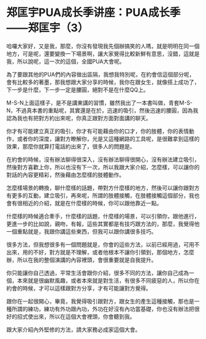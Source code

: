 # 郑匡宇PUA成长季讲座：PUA成长季——郑匡宇（3）

哈囉大家好，又是我，那麼，你沒有發現我先個辦搞笑的人嗎，就是明明在同一個地方，可是呢，還要變換一下場景啊，讓大家覺得比較新鮮有意思，沒錯，這就是我，所以說呢，這一次的這個，全國PUA大會呢。

為了要跟其他的PUA們的內容做出區隔，我想我特別呢，在約會信這個部分呢，會有比較多的著墨，那我想跟大家分享的時候，我你在跟女生，就像搭上成功了，下一步是什麼，下一步一定是腰圓，絕對不是在什麼QQ上。

M-S-N上面這樣子，是不是講東講的習慣，雖然我出了一本書叫做，青套M-S-N，不過真本書的重點呢，其實還是在於，迅速的吸引，然後迅速的腰圓，因為我認為我也有把對方約出來呢，你真正跟對方面對面講的聊天。

你才有可能建立真正的吸引，你才有可能藉由你的口才，你的肢體，你的表情動作，或者你的深度，讓對方瞭解你，光是又這種網路的工具呢，是很難拿到這樣的效果，那麼你就算打電話約出來了，很多人的問題是。

在約會的時候，沒有辦法聊得很深入，沒有辦法聊得很開心，沒有辦法建立吸引，然後對方喜歡上你，所以也沒有下一次，所以我跟大家介紹，怎麼樣，可以讓你的對話的內容更精彩，然後藉由怎麼樣的肢體動作。

怎麼樣場景的轉換，聊什麼樣的話題，帶對方什麼樣的地方，然後可以讓你跟對方有更多的互動，建立吸引，再來呢，所謂的肢體接觸，在肢體接觸這個部分，我也會有很相近的介紹，就是在什麼樣的時候，你可以跟他靠近一點。

什麼樣的時候適合牽手，什麼樣的話題，什麼樣的場景，可以引領你，跟他進行，更進一步的比如說，親吻，有報，這些其實都是有技巧跟方法的，那麼，我覺得他一個重點就是，我跟你講這些東西，但我可以跟你講很多技巧。

很多方法，但我想很多有一個問題就是，你會的這些方法，以前已經用過，可用不出來，用的不好，對方就是不理解，或者他根本不讓你引領到，那個地方，怎麼辦，所以在我的整個演講的內容裡頭，會很重要就是自我提升。

你只能讓你自己透過，平常生活會跟你介紹，很多不同的方法，讓你自己成為一個，本來就是很幽默風趣，或者本來就是對生活，有很多不同疲惡的人，所以你在約會的時候，才可以這樣跟對方分享，才有可能讓對方覺得。

跟你在一起很開心，畢竟，我覺得吸引跟對方，跟女生的產生這種接觸，那也是一種所謂的練功，練功有外功跟內功，外功在好沒有內功當基礎，你也沒有辦法把很好的招式使出來，所以在這個大會裡頭，你會聽到我。

跟大家介紹內外堅修的方法，請大家務必成家這個大會。